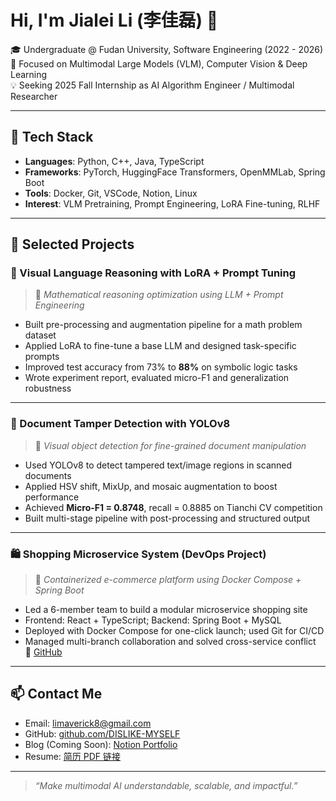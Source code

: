 # Hi, I'm Jialei Li (李佳磊) 👋

🎓 Undergraduate @ Fudan University, Software Engineering (2022 - 2026)  
🎯 Focused on Multimodal Large Models (VLM), Computer Vision & Deep Learning  
💡 Seeking 2025 Fall Internship as AI Algorithm Engineer / Multimodal Researcher  

---

## 🔧 Tech Stack

- **Languages**: Python, C++, Java, TypeScript  
- **Frameworks**: PyTorch, HuggingFace Transformers, OpenMMLab, Spring Boot  
- **Tools**: Docker, Git, VSCode, Notion, Linux  
- **Interest**: VLM Pretraining, Prompt Engineering, LoRA Fine-tuning, RLHF  

---

## 🚀 Selected Projects

### 🧠 Visual Language Reasoning with LoRA + Prompt Tuning

> 📌 *Mathematical reasoning optimization using LLM + Prompt Engineering*  
- Built pre-processing and augmentation pipeline for a math problem dataset  
- Applied LoRA to fine-tune a base LLM and designed task-specific prompts  
- Improved test accuracy from 73% to **88%** on symbolic logic tasks  
- Wrote experiment report, evaluated micro-F1 and generalization robustness  

---

### 📄 Document Tamper Detection with YOLOv8

> 📌 *Visual object detection for fine-grained document manipulation*  
- Used YOLOv8 to detect tampered text/image regions in scanned documents  
- Applied HSV shift, MixUp, and mosaic augmentation to boost performance  
- Achieved **Micro-F1 = 0.8748**, recall = 0.8885 on Tianchi CV competition  
- Built multi-stage pipeline with post-processing and structured output  

---

### 🛍️ Shopping Microservice System (DevOps Project)

> 📌 *Containerized e-commerce platform using Docker Compose + Spring Boot*  
- Led a 6-member team to build a modular microservice shopping site  
- Frontend: React + TypeScript; Backend: Spring Boot + MySQL  
- Deployed with Docker Compose for one-click launch; used Git for CI/CD  
- Managed multi-branch collaboration and solved cross-service conflict  
🔗 [GitHub](https://github.com/DISLIKE-MYSELF/shopping-project.git)

---

## 📫 Contact Me

- Email: [limaverick8@gmail.com](mailto:limaverick8@gmail.com)  
- GitHub: [github.com/DISLIKE-MYSELF](https://github.com/DISLIKE-MYSELF)  
- Blog (Coming Soon): [Notion Portfolio](#)  
- Resume: [简历 PDF 链接](#)

---

> *“Make multimodal AI understandable, scalable, and impactful.”*  
